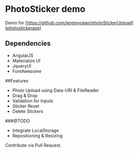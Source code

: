 # PhotoSticker demo
Demo for [https://github.com/jeremyrajan/photoStickerUpload](photostickerapp)

## Dependencies
* AngularJS
* Materialize UI
* JqueryUI
* FontAwesome

##Features
* Photo Upload using Data-URI & FileReader
* Drag & Drop
* Validation for Inputs
* Sticker Reset
* Delete Stickers

###@TODO
* Integrate LocalStorage
* Repositioning & Resizing

Contribute via Pull Request.

